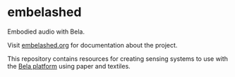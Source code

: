 # embelashed
Embodied audio with Bela.

Visit [embelashed.org](http://embelashed.org) for documentation about the project.

This repository contains resources for creating sensing systems to use with the [Bela platform](http://bela.io) using paper and textiles.
